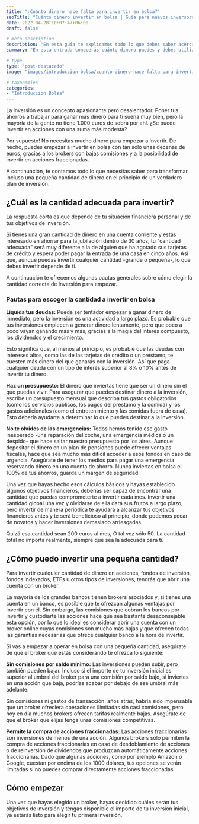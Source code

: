 ```yaml
---
title: "¿Cuánto dinero hace falta para invertir en bolsa?"
seoTitle: "Cuánto dinero invertir en bolsa | Guía para nuevos inversores [2022]"
date: 2022-04-28T10:07:47+06:00
draft: false

# meta description
description: "En esta guía te explicamos todo lo que debes saber acerca de cuanto dinero invertir en bolsa sin correr riesgos"
summary: "En esta entrada conocerás cuánto dinero puedes y debes utilizar para invertir de manera adeacuada"

# type
type: "post-destacado"
image: "images/introduccion-bolsa/cuanto-dinero-hace-falta-para-invertir-en-bolsa/cuanto-dinero-invertir-en-bolsa.jpg"

# taxonomies
categories:
- "Introduccion Bolsa"
---
```


La inversión es un concepto apasionante pero desalentador. 
Poner tus ahorros a trabajar para ganar más dinero para ti suena muy bien, 
pero la mayoría de la gente no tiene 1.000 euros de sobra por ahí. 
¿Se puede invertir en acciones con una suma más modesta?

Por supuesto! No necesitas mucho dinero para empezar a invertir. 
De hecho, puedes empezar a invertir en bolsa con tan sólo unas decenas de euros, 
gracias a los brokers con bajas comisiones y a la posibilidad de invertir en acciones fraccionadas.

A continuación, te contamos todo lo que necesitas saber para transformar incluso una pequeña cantidad de dinero 
en el principio de un verdadero plan de inversión.

## ¿Cuál es la cantidad adecuada para invertir?

La respuesta corta es que depende de tu situación financiera personal y de tus objetivos de inversión.

Si tienes una gran cantidad de dinero en una cuenta corriente y estás interesado en ahorrar para la 
jubilación dentro de 30 años, tu "cantidad adecuada" será muy diferente a la de alguien que ha agotado sus tarjetas 
de crédito y espera poder pagar la entrada de una casa en cinco años. 
Así que, aunque puedas invertir cualquier cantidad -grande o pequeña-, lo que debes invertir depende de ti.

A continuación te ofrecemos algunas pautas generales sobre cómo elegir la cantidad correcta de inversión para empezar.

### Pautas para escoger la cantidad a invertir en bolsa

<strong>Liquida tus deudas:</strong> Puede ser tentador empezar a ganar dinero de inmediato, pero la inversión 
es una actividad a largo plazo. Es probable que tus inversiones empiecen a generar dinero lentamente, 
pero que poco a poco vayan ganando más y más, gracias a la magia del interés compuesto, los dividendos y el crecimiento. 

Esto significa que, al menos al principio, es probable que las deudas con intereses altos, como las de las tarjetas de 
crédito o un préstamo, te cuesten más dinero del que ganarás con la inversión. 
Así que paga cualquier deuda con un tipo de interés superior al 8% o 10% antes de invertir tu dinero.

<strong>Haz un presupuesto:</strong> El dinero que inviertas tiene que ser un dinero sin el que puedas vivir. 
Para asegurar que puedes destinar dinero a la inversión, escribe un presupuesto mensual que describa 
tus gastos obligatorios (como los servicios públicos, los pagos del préstamo y la comida) y los gastos adicionales 
(como el entretenimiento y las comidas fuera de casa). 
Esto debería ayudarte a determinar lo que puedes destinar a la inversión.

<strong>No te olvides de las emergencias:</strong> Todos hemos tenido ese gasto inesperado 
-una reparación del coche, una emergencia médica o un despido- que hace saltar nuestro presupuesto por los aires.
Aunque depositar el dinero en un plan de pensiones puede ofrecer ventajas fiscales, hace que sea mucho más difícil 
acceder a esos fondos en caso de urgencia. 
Asegúrate de tener los medios para pagar una emergencia reservando dinero en una cuenta de ahorro. 
Nunca inviertas en bolsa el 100% de tus ahorros, guarda un margen de seguridad.

Una vez que hayas hecho esos cálculos básicos y hayas establecido algunos objetivos financieros, 
deberías ser capaz de encontrar una cantidad que puedas comprometerte a invertir cada mes. 
Invertir una cantidad global una vez y olvidarse de ella dará sus frutos a largo plazo, pero invertir 
de manera periódica te ayudará a alcanzar tus objetivos financieros antes y te será beneficioso al principio, 
donde podemos pecar de novatos y hacer inversiones demasiado arriesgadas.

Quizá esa cantidad sean 200 euros al mes, O tal vez sólo 50. La cantidad total no importa realmente, 
siempre que sea la adecuada para ti.

## ¿Cómo puedo invertir una pequeña cantidad?

Para invertir cualquier cantidad de dinero en acciones, fondos de inversión, fondos indexados, 
ETFs u otros tipos de inversiones, tendrás que abrir una cuenta con un broker.

La mayoría de los grandes bancos tienen brokers asociados y, si tienes una cuenta en un banco, 
es posible que te ofrezcan algunas ventajas por invertir con él. 
Sin embargo, las comisiones que cobran los bancos por invertir y custodiarte las acciones hace que sea 
bastante desaconsejable esta opción, por lo que lo ideal es considerar abrir una cuenta con un broker 
online cuyas comisiones son mucho más bajas y que ofrecen todas las garantías necesarias que ofrece
cualquier banco a la hora de invertir.

Si vas a empezar a operar en bolsa con una pequeña cantidad, asegúrate de que el bróker 
que estás considerando te ofrezca lo siguiente:

<strong>Sin comisiones por saldo mínimo:</strong> Las inversiones pueden subir, pero también pueden bajar. 
Incluso si el importe de tu inversión inicial es superior al umbral del broker para una comisión por saldo bajo, 
si inviertes en una acción que baja, podrías acabar por debajo de ese umbral más adelante.

Sin comisiones ni gastos de transacción: años atrás, habría sido impensable que un broker ofreciera operaciones 
ilimitadas sin casi comisiones, pero hoy en día muchos brokers ofrecen tarifas realmente bajas. Asegúrate de que
el broker que elijas tenga unas comisiones competitivas.

<strong>Permite la compra de acciones fraccionadas:</strong> Las acciones fraccionarias son inversiones 
de menos de una acción. Algunos brokers sólo permiten la compra de acciones fraccionarias en caso de desdoblamiento 
de acciones o de reinversión de dividendos que produzcan automáticamente acciones fraccionarias. 
Dado que algunas acciones, como por ejemplo Amazon o Google, cuestan por encima de los 1000 dólares, 
tus opciones se verán limitadas si no puedes comprar directamente acciones fraccionadas.

## Cómo empezar

Una vez que hayas elegido un broker, hayas decidido cuáles serán tus objetivos de inversión y tengas disponible 
el importe de tu inversión inicial, ya estarás listo para elegir tu primera inversión.